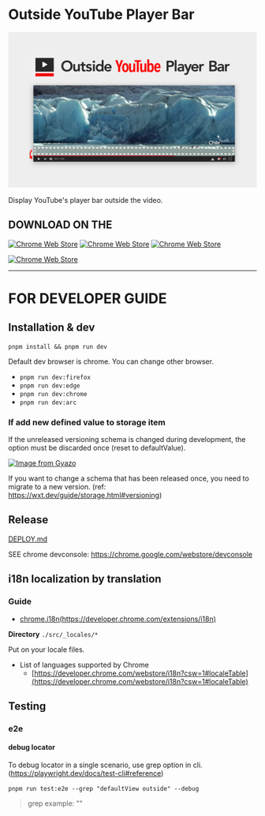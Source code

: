 # Outside YouTube Player Bar

![](https://raw.githubusercontent.com/1natsu172/Outside-YouTube-Player-Bar/master/promo/Screenshot_1280x800-hero.png)

Display YouTube's player bar outside the video.

## DOWNLOAD ON THE 

[![Chrome Web Store](https://img.shields.io/chrome-web-store/v/gmlbhbdkhnfhhmhdjopdbcfliajcafde.svg?style=for-the-badge)](https://chrome.google.com/webstore/detail/outside-youtube-player-ba/gmlbhbdkhnfhhmhdjopdbcfliajcafde)
[![Chrome Web Store](https://img.shields.io/chrome-web-store/users/gmlbhbdkhnfhhmhdjopdbcfliajcafde.svg?style=for-the-badge)](https://chrome.google.com/webstore/detail/outside-youtube-player-ba/gmlbhbdkhnfhhmhdjopdbcfliajcafde)
[![Chrome Web Store](https://img.shields.io/chrome-web-store/stars/gmlbhbdkhnfhhmhdjopdbcfliajcafde.svg?style=for-the-badge)](https://chrome.google.com/webstore/detail/outside-youtube-player-ba/gmlbhbdkhnfhhmhdjopdbcfliajcafde)

[![Chrome Web Store](https://user-images.githubusercontent.com/7282145/43437359-9cef5c20-94c3-11e8-8b77-4e5f818ff6b3.png)](https://chrome.google.com/webstore/detail/outside-youtube-player-ba/gmlbhbdkhnfhhmhdjopdbcfliajcafde)

***

# FOR DEVELOPER GUIDE

## Installation & dev

```
pnpm install && pnpm run dev
```

Default dev browser is chrome. You can change other browser.

- `pnpm run dev:firefox`
- `pnpm run dev:edge`
- `pnpm run dev:chrome`
- `pnpm run dev:arc`

### If add new defined value to storage item

If the unreleased versioning schema is changed during development, the option must be discarded once (reset to defaultValue).

[![Image from Gyazo](https://i.gyazo.com/5b692ce0041c6ea10b5735cd2d65a0cc.png)](https://gyazo.com/5b692ce0041c6ea10b5735cd2d65a0cc)

If you want to change a schema that has been released once, you need to migrate to a new version. (ref: https://wxt.dev/guide/storage.html#versioning)

## Release

[DEPLOY.md](./DEPLOY.md)

SEE chrome devconsole: https://chrome.google.com/webstore/devconsole

## i18n localization by translation

### Guide

* [chrome.i18n(https://developer.chrome.com/extensions/i18n)](https://developer.chrome.com/extensions/i18n)

**Directory** `./src/_locales/*`

Put on your locale files. 

* List of languages supported by Chrome
    * [https://developer.chrome.com/webstore/i18n?csw=1#localeTable](https://developer.chrome.com/webstore/i18n?csw=1#localeTable)

## Testing

### e2e

#### debug locator

To debug locator in a single scenario, use grep option in cli. (https://playwright.dev/docs/test-cli#reference)

```
pnpm run test:e2e --grep "defaultView outside" --debug
```

> grep example: "<describe-grep><space><test-title-grep>"

